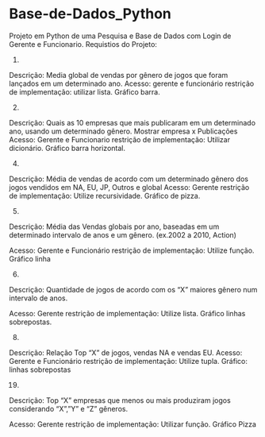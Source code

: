 # Base-de-Dados_Python
Projeto em Python de uma Pesquisa e Base de Dados com Login de Gerente e Funcionario.
Requistios do Projeto:

1.
Descrição: Media global de vendas por gênero de jogos que foram lançados em um determinado ano.
Acesso: gerente e funcionário
restrição de implementação: utilizar lista. Gráfico barra.

2.
Descrição: Quais as 10 empresas que mais publicaram em um determinado ano, usando um determinado gênero. Mostrar empresa x Publicações
Acesso: Gerente e Funcionario
restrição de implementação: Utilizar dicionário. Gráfico barra horizontal.

4.
Descrição:  Média de vendas de acordo com um determinado gênero dos jogos vendidos em NA, EU, JP, Outros e global
Acesso: Gerente
restrição de implementação: Utilize recursividade. Gráfico de pizza.

5.
Descrição: Média das Vendas globais por ano, baseadas em um determinado intervalo de anos e um gênero. (ex.2002 a 2010, Action)

Acesso: Gerente e Funcionário
restrição de implementação: Utilize função. Gráfico linha

6.
Descrição: Quantidade de jogos de acordo com os “X” maiores gênero num intervalo de anos.

Acesso: Gerente
restrição de implementação: Utilize lista. Gráfico linhas sobrepostas. 

8.
Descrição: Relação Top “X” de jogos, vendas NA e vendas EU.
Acesso: Gerente e Funcionário
restrição de implementação: Utilize tupla. Gráfico: linhas sobrepostas
 
19.
Descrição: Top “X” empresas que menos ou mais produziram jogos considerando “X”,”Y” e “Z” gêneros.
 
Acesso: Gerente
restrição de implementação: Utilizar função. Gráfico Pizza
